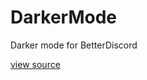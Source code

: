 # DarkerMode
Darker mode for BetterDiscord

[view source](https://raw.githubusercontent.com/Szedann/DarkerMode/main/css/darker.theme.css)
